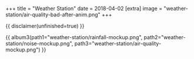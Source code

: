 +++
title = "Weather Station"
date = 2018-04-02
[extra]
image = "weather-station/air-quality-bad-after-anim.png"
+++

{{ disclaimer(unfinished=true) }}

{{ album3(path1="weather-station/rainfall-mockup.png", path2="weather-station/noise-mockup.png", path3="weather-station/air-quality-mockup.png") }}